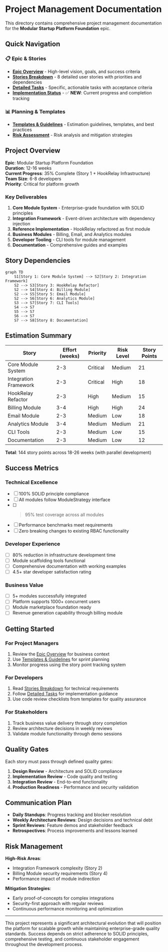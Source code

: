 # Project Management Documentation

This directory contains comprehensive project management documentation for the **Modular Startup Platform Foundation** epic.

## Quick Navigation

### 📋 Epic & Stories
- **[Epic Overview](./epic-modular-platform.md)** - High-level vision, goals, and success criteria  
- **[Stories Breakdown](./stories-breakdown.md)** - 8 detailed user stories with priorities and dependencies  
- **[Detailed Tasks](./tasks-detailed.md)** - Specific, actionable tasks with acceptance criteria  
- **[Implementation Status](../implementation-status.md)** - ✅ **NEW**: Current progress and completion tracking

### 📊 Planning & Templates
- **[Templates & Guidelines](./templates-and-guidelines.md)** - Estimation guidelines, templates, and best practices
- **[Risk Assessment](./epic-modular-platform.md#risk-assessment)** - Risk analysis and mitigation strategies

## Project Overview

**Epic**: Modular Startup Platform Foundation  
**Duration**: 12-16 weeks  
**Current Progress**: 35% Complete (Story 1 + HookRelay Infrastructure)  
**Team Size**: 6-8 developers  
**Priority**: Critical for platform growth  

### Key Deliverables

1. **Core Module System** - Enterprise-grade foundation with SOLID principles
2. **Integration Framework** - Event-driven architecture with dependency injection  
3. **Reference Implementation** - HookRelay refactored as first module
4. **Business Modules** - Billing, Email, and Analytics modules
5. **Developer Tooling** - CLI tools for module management
6. **Documentation** - Comprehensive guides and examples

## Story Dependencies

```mermaid
graph TD
    S1[Story 1: Core Module System] --> S2[Story 2: Integration Framework]
    S2 --> S3[Story 3: HookRelay Refactor]
    S2 --> S4[Story 4: Billing Module]
    S2 --> S5[Story 5: Email Module]
    S2 --> S6[Story 6: Analytics Module]
    S3 --> S7[Story 7: CLI Tools]
    S4 --> S7
    S5 --> S7
    S6 --> S7
    S7 --> S8[Story 8: Documentation]
```

## Estimation Summary

| Story | Effort (weeks) | Priority | Risk Level | Story Points |
|-------|---------------|----------|------------|--------------|
| Core Module System | 2-3 | Critical | Medium | 21 |
| Integration Framework | 2-3 | Critical | High | 18 |
| HookRelay Refactor | 2-3 | High | Medium | 15 |
| Billing Module | 3-4 | High | High | 24 |
| Email Module | 2-3 | Medium | Low | 18 |
| Analytics Module | 3-4 | Medium | Medium | 21 |
| CLI Tools | 2-3 | Medium | Low | 15 |
| Documentation | 2-3 | Medium | Low | 12 |

**Total**: 144 story points across 18-26 weeks (with parallel development)

## Success Metrics

### Technical Excellence
- [ ] 100% SOLID principle compliance
- [ ] All modules follow ModuleStrategy interface
- [ ] >95% test coverage across all modules
- [ ] Performance benchmarks meet requirements
- [ ] Zero breaking changes to existing RBAC functionality

### Developer Experience
- [ ] 80% reduction in infrastructure development time
- [ ] Module scaffolding tools functional
- [ ] Comprehensive documentation with working examples
- [ ] 4.5+ star developer satisfaction rating

### Business Value
- [ ] 5+ modules successfully integrated
- [ ] Platform supports 1000+ concurrent users
- [ ] Module marketplace foundation ready
- [ ] Revenue generation capability through billing module

## Getting Started

### For Project Managers
1. Review the [Epic Overview](./epic-modular-platform.md) for business context
2. Use [Templates & Guidelines](./templates-and-guidelines.md) for sprint planning
3. Monitor progress using the story point tracking system

### For Developers  
1. Read [Stories Breakdown](./stories-breakdown.md) for technical requirements
2. Follow [Detailed Tasks](./tasks-detailed.md) for implementation guidance
3. Use code review checklists from templates for quality assurance

### For Stakeholders
1. Track business value delivery through story completion
2. Review architecture decisions in weekly reviews
3. Validate module functionality through demo sessions

## Quality Gates

Each story must pass through defined quality gates:

1. **Design Review** - Architecture and SOLID compliance
2. **Implementation Review** - Code quality and testing  
3. **Integration Review** - End-to-end functionality
4. **Production Readiness** - Performance and security validation

## Communication Plan

- **Daily Standups**: Progress tracking and blocker resolution
- **Weekly Architecture Reviews**: Design decisions and technical debt
- **Sprint Reviews**: Feature demos and stakeholder feedback  
- **Retrospectives**: Process improvements and lessons learned

## Risk Management

**High-Risk Areas**:
- Integration Framework complexity (Story 2)
- Billing Module security requirements (Story 4)
- Performance impact of module indirection

**Mitigation Strategies**:
- Early proof-of-concepts for complex integrations
- Security-first approach with regular reviews
- Continuous performance monitoring and optimization

---

This project represents a significant architectural evolution that will position the platform for scalable growth while maintaining enterprise-grade quality standards. Success depends on strict adherence to SOLID principles, comprehensive testing, and continuous stakeholder engagement throughout the development process.